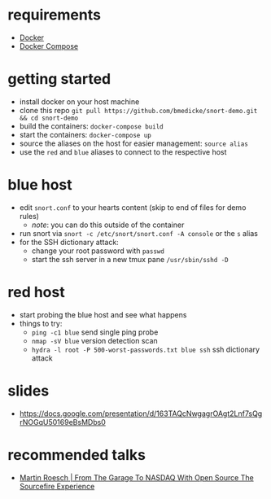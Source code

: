 # requirements

- [Docker](https://www.docker.com/community-edition#/download)
- [Docker Compose](https://docs.docker.com/compose/install/)

# getting started

- install docker on your host machine
- clone this repo `git pull https://github.com/bmedicke/snort-demo.git && cd snort-demo`
- build the containers: `docker-compose build`
- start the containers: `docker-compose up`
- source the aliases on the host for easier management: `source alias`
- use the `red` and `blue` aliases to connect to the respective host

# blue host

- edit `snort.conf` to your hearts content (skip to end of files for demo rules)
  - _note_: you can do this outside of the container
- run snort via `snort -c /etc/snort/snort.conf -A console` or the `s` alias
- for the SSH dictionary attack:
  - change your root password with `passwd`
  - start the ssh server in a new tmux pane `/usr/sbin/sshd -D`

# red host

- start probing the blue host and see what happens
- things to try:
  - `ping -c1 blue` send single ping probe
  - `nmap -sV blue` version detection scan
  - `hydra -l root -P 500-worst-passwords.txt blue ssh` ssh dictionary attack

# slides 

* https://docs.google.com/presentation/d/163TAQcNwgagrOAgt2Lnf7sQgrNOGqU50169eBsMDbs0

# recommended talks

- [Martin Roesch | From The Garage To NASDAQ With Open Source The Sourcefire Experience](https://www.youtube.com/watch?v=nfHyN4O9VyY)
